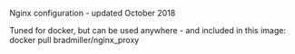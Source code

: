 Nginx configuration - updated October 2018

Tuned for docker, but can be used anywhere - and included in this image:
docker pull bradmiller/nginx_proxy
